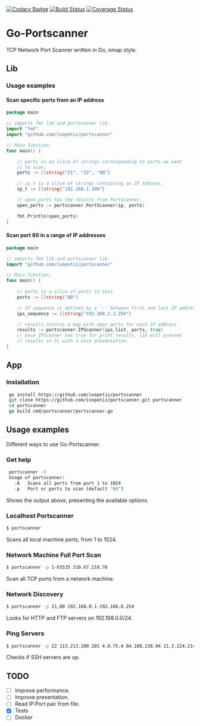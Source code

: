 [![Codacy Badge](https://api.codacy.com/project/badge/Grade/5cc2fb7bdfb240eabe772b8bcbcbc461)](https://app.codacy.com/app/ivopetiz/portscanner?utm_source=github.com&utm_medium=referral&utm_content=ivopetiz/portscanner&utm_campaign=Badge_Grade_Dashboard)
[![Build Status](https://travis-ci.com/ivopetiz/portscanner.svg?branch=master)](https://travis-ci.com/ivopetiz/portscanner)
[![Coverage Status](https://coveralls.io/repos/github/ivopetiz/portscanner/badge.svg?branch=master)](https://coveralls.io/github/ivopetiz/portscanner?branch=master)
# Go-Portscanner

TCP Network Port Scanner written in Go, nmap style.

## Lib

### Usage examples

#### Scan specific ports from an IP address

```go
package main

// imports fmt lib and portscanner lib.
import "fmt"
import "github.com/ivopetiz/portscanner"

// Main function.
func main() {

	// ports is an slice of strings corresponding to ports we want
	// to scan.
	ports := []string{"21", "22", "80"}

	// ip_t is a slice of strings containing an IP address.
	ip_t := []string{"192.168.1.100"}

	// open_ports has the results from PortScanner.
	open_ports := portscanner.PortScanner(ip, ports)

	fmt.Println(open_ports)
}
```

#### Scan port 80 in a range of IP addresses

```go
package main

// imports fmt lib and portscanner lib.
import "github.com/ivopetiz/portscanner"

// Main function.
func main() {
	
	// ports is a slice of ports to test.
	ports := []string{"80"}

	// IP sequence is defined by a '-' between first and last IP address .
	ips_sequence := []string{"192.168.1.1-254"}

	// results returns a map with open ports for each IP address.
	results := portscanner.IPScanner(ips_list, ports, true)
	// Once IPScanner has true for print_results, lib will present
	// results in CL with a nice presentation.
}
```

## App

### Installation

```sh
 go install https://github.com/ivopetiz/portscanner
 git clone https://github.com/ivopetiz/portscanner.git portscanner
 cd portscanner
 go build cmd/portscanner/portscanner.go
```

## Usage examples

Different ways to use Go-Portscanner.

### Get help

```sh
 portscanner -h
 Usage of portscanner:
   -A   Scans all ports from port 1 to 1024
   -p   Port or ports to scan (default "80")
```

Shows the output above, presenting the available options.

### Localhost Portscanner

```sh
$ portscanner
```

Scans all local machine ports, from 1 to 1024.

### Network Machine Full Port Scan

```sh
$ portscanner -p 1-65535 210.67.210.76
```

Scan all TCP ports from a network machine.

### Network Discovery

```sh
$ portscanner -p 21,80 192.168.0.1-192.168.0.254
```

Looks for HTTP and FTP servers on 192.168.0.0/24.

### Ping Servers

```sh
$ portscanner -p 22 113.213.200.101 4.0.75.4 84.188.238.94 11.2.224.214 153.194.246.247
```

Checks if SSH servers are up.

## TODO

- [ ]   Improve performance.
- [ ]   Improve presentation.
- [ ]   Read IP:Port pair from file.
- [x]   Tests
- [ ]   Docker 
